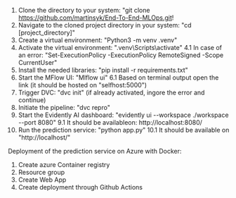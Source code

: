    1. Clone the directory to your system: "git clone https://github.com/martinsyk/End-To-End-MLOps.git!
   2. Navigate to the cloned project directory in your system: "cd [project_directory]"
   3. Create a virtual environment: "Python3 -m venv .venv"
   4. Activate the virtual environment: ".venv\Scripts\activate"
   4.1 In case of an error: "Set-ExecutionPolicy -ExecutionPolicy RemoteSigned -Scope CurrentUser"
   5. Install the needed libraries: "pip install -r requirements.txt"
   6. Start the MFlow UI: "Mlflow ui"
   6.1 Based on terminal output open the link (it should be hosted on "selfhost:5000")
   7. Trigger DVC: "dvc init" (if already activated, ingore the error and continue)
   8. Initiate the pipeline: "dvc repro"
   9. Start the Evidently AI dashboard: "evidently ui --workspace ./workspace --port 8080"
   9.1 It should be availableon: http://localhost:8080/
   10. Run the prediction service: "python app.py"
   10.1 It should be available on "http://localhost/"

Deployment of the prediction service on Azure with Docker:
   1. Create azure Container registry
   2. Resource group
   3. Create Web App
   4. Create deployment through Github Actions

